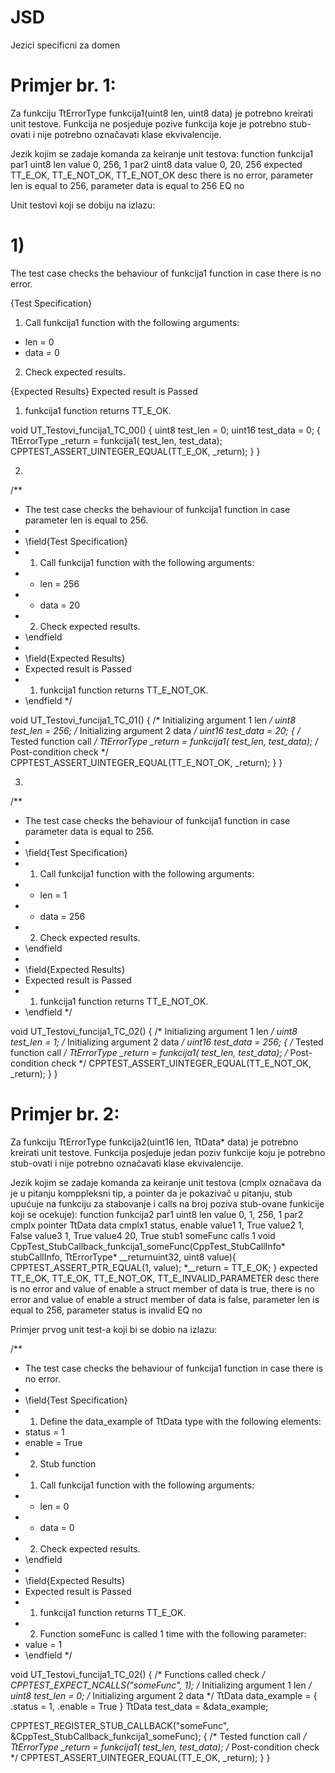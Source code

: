 # JSD
Jezici specificni za domen

# Primjer br. 1:
  Za funkciju TtErrorType funkcija1(uint8 len, uint8 data) je potrebno kreirati unit testove. Funkcija ne posjeduje pozive funkcija koje je potrebno stub-ovati i nije potrebno označavati klase ekvivalencije.

Jezik kojim se zadaje komanda za keiranje unit testova:
function funkcija1
par1 uint8 len
  value 0, 256, 1
par2 uint8 data
  value 0, 20, 256
expected TT_E_OK, TT_E_NOT_OK, TT_E_NOT_OK
  desc there is no error, parameter len is equal to 256, parameter data is equal to 256
EQ no

Unit testovi koji se dobiju na izlazu:

# 1)


The test case checks the behaviour of funkcija1 function in case there is no error.

{Test Specification}
1. Call funkcija1 function with the following arguments:
  * len = 0				
  * data = 0							
 2. Check expected results.

{Expected Results}
 Expected result is Passed
 1. funkcija1 function returns TT_E_OK.



void UT_Testovi_funcija1_TC_00()
{
  uint8 test_len = 0;
  uint16 test_data = 0;
	  {
	    TtErrorType _return  = funkcija1( test_len, test_data);
	    CPPTEST_ASSERT_UINTEGER_EQUAL(TT_E_OK, _return);
	  }
}

2)

/**
 * The test case checks the behaviour of funkcija1 function in case parameter len is equal to 256.
 *
 * \field{Test Specification}
 * 1. Call funkcija1 function with the following arguments:
 *  * len = 256				
 *  * data = 20							
 * 2. Check expected results.
 * \endfield
 *
 * \field{Expected Results}
 * Expected result is Passed
 * 1. funkcija1 function returns TT_E_NOT_OK.
 * \endfield
 */

void UT_Testovi_funcija1_TC_01()
{
  /* Initializing argument 1 len */
	uint8 test_len = 256;
 /* Initializing argument 2 data */
	uint16 test_data = 20;
  {
    /* Tested function call */
    TtErrorType _return  = funkcija1( test_len, test_data);
    /* Post-condition check */
    CPPTEST_ASSERT_UINTEGER_EQUAL(TT_E_NOT_OK, _return);
  }
}

3)

/**
 * The test case checks the behaviour of funkcija1 function in case parameter data is equal to 256.
 *
 * \field{Test Specification}
 * 1. Call funkcija1 function with the following arguments:
 *  * len = 1				
 *  * data = 256						
 * 2. Check expected results.
 * \endfield
 *
 * \field{Expected Results}
 * Expected result is Passed
 * 1. funkcija1 function returns TT_E_NOT_OK.
 * \endfield
 */

void UT_Testovi_funcija1_TC_02()
{
  /* Initializing argument 1 len */
	uint8 test_len = 1;
 /* Initializing argument 2 data */
	uint16 test_data = 256;
  {
    /* Tested function call */
    TtErrorType _return  = funkcija1( test_len, test_data);
    /* Post-condition check */
    CPPTEST_ASSERT_UINTEGER_EQUAL(TT_E_NOT_OK, _return);
  }
}

# Primjer br. 2:
  Za funkciju TtErrorType funkcija2(uint16 len, TtData* data) je potrebno kreirati unit testove. Funkcija posjeduje jedan poziv funkcije koju je potrebno stub-ovati i nije potrebno označavati klase ekvivalencije.

Jezik kojim se zadaje komanda za keiranje unit testova (cmplx označava da je u pitanju komppleksni tip, a pointer da je pokazivač u pitanju, stub upućuje na funkciju za stabovanje i calls na broj poziva stub-ovane funkicije koji se ocekuje):
function funkcija2
par1 uint8 len
  value 0, 1, 256, 1
par2 cmplx pointer TtData data
  cmplx1 status, enable
  value1 1, True
  value2 1, False
  value3 1, True
  value4 20, True
stub1 someFunc calls 1 
  void CppTest_StubCallback_funkcija1_someFunc(CppTest_StubCallInfo* stubCallInfo, TtErrorType* __returnuint32, uint8 value){
  	CPPTEST_ASSERT_PTR_EQUAL(1, value);
  	*__return = TT_E_OK;
  }
expected TT_E_OK, TT_E_OK, TT_E_NOT_OK, TT_E_INVALID_PARAMETER
  desc there is no error and value of enable a struct member of data is true, there is no error and value of enable a struct member of data is false, parameter len is equal to 256, parameter status is invalid
EQ no


Primjer prvog unit test-a koji bi se dobio na izlazu:

/**
 * The test case checks the behaviour of funkcija1 function in case there is no error.
 *
 * \field{Test Specification}
 * 1. Define the data_example of TtData type with the following elements:
 *   status = 1
 *   enable = True
 * 2. Stub function
 * 1. Call funkcija1 function with the following arguments:
 *  * len = 0				
 *  * data = 0							
 * 2. Check expected results.
 * \endfield
 *
 * \field{Expected Results}
 * Expected result is Passed
 * 1. funkcija1 function returns TT_E_OK.
 * 2. Function someFunc is called 1 time with the following parameter:
 *  value = 1
 * \endfield
 */

void UT_Testovi_funcija1_TC_02()
{
   /* Functions called check */
   CPPTEST_EXPECT_NCALLS("someFunc", 1);
   /* Initializing argument 1 len */
  	uint8 test_len = 0;
   /* Initializing argument 2 data */
   TtData data_example = { 
     .status = 1,
     .enable = True
   }
   TtData test_data = &data_example;
  
  CPPTEST_REGISTER_STUB_CALLBACK("someFunc", &CppTest_StubCallback_funkcija1_someFunc);
  {
    /* Tested function call */
    TtErrorType _return  = funkcija1( test_len, test_data);
    /* Post-condition check */
    CPPTEST_ASSERT_UINTEGER_EQUAL(TT_E_OK, _return);
  }
}


 
